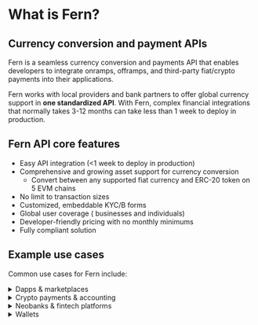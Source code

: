 # What is Fern?

## Currency conversion and payment APIs

Fern is a seamless currency conversion and payments API that enables developers to integrate onramps, offramps, and third-party fiat/crypto payments into their applications.&#x20;

Fern works with local providers and bank partners to offer global currency support in **one standardized API**. With Fern, complex financial integrations that normally takes 3-12 months can take less than 1 week to deploy in production.

## Fern API core features

* Easy API integration (<1 week to deploy in production)
* Comprehensive and growing asset support for currency conversion
  * Convert between any supported fiat currency and ERC-20 token on 5 EVM chains
* No limit to transaction sizes
* Customized, embeddable KYC/B forms
* Global user coverage ( businesses and individuals)
* Developer-friendly pricing with no monthly minimums
* Fully compliant solution



## Example use cases

Common use cases for Fern include:&#x20;

<details>

<summary>Dapps &#x26; marketplaces</summary>

Offer seamless account funding and withdrawal for powerful onchain UX

</details>

<details>

<summary>Crypto payments &#x26; accounting</summary>

Enable users to offramp or make payments directly from their non-custodial wallet on your platform

</details>

<details>

<summary>Neobanks &#x26; fintech platforms</summary>

Enable global remittances powered by stablecoins

</details>

<details>

<summary>Wallets</summary>

Incorporate native on/offramps to improve UX for users

</details>

